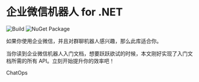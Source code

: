 # 企业微信机器人 for .NET

![Build](https://github.com/dotnet-campus/dotnetCampus.WeChatWork/workflows/.NET%20Build/badge.svg)  ![NuGet Package](https://github.com/dotnet-campus/dotnetCampus.WeChatWork/workflows/Nuget%20Publish/badge.svg)

如果你使用企业微信，并且对群聊机器人感兴趣，那么此库适合你。

当你读到企业微信机器人入门文档，想要跃跃欲试的时候，本文刚好实现了入门文档所需的所有 API。立刻开始提升你的效率吧！

ChatOps
